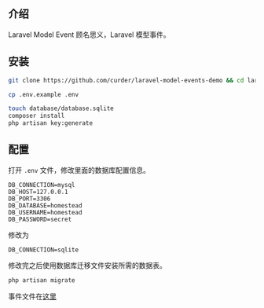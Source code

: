## 介绍
Laravel Model Event 顾名思义，Laravel 模型事件。



## 安装

```bash
git clone https://github.com/curder/laravel-model-events-demo && cd laravel-model-events-demo

cp .env.example .env

touch database/database.sqlite
composer install
php artisan key:generate
```

## 配置

打开 `.env` 文件，修改里面的数据库配置信息。

```dotenv
DB_CONNECTION=mysql
DB_HOST=127.0.0.1
DB_PORT=3306
DB_DATABASE=homestead
DB_USERNAME=homestead
DB_PASSWORD=secret
```

修改为

```dotenv
DB_CONNECTION=sqlite
```

修改完之后使用数据库迁移文件安装所需的数据表。

```bash
php artisan migrate
```

事件文件在[这里](https://curder.gitbooks.io/laravel_study/content/model/laravel-model-event.html)
